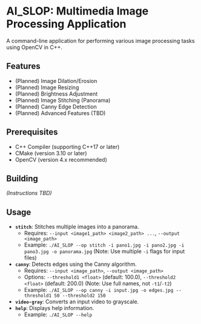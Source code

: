 # AI_SLOP: Multimedia Image Processing Application

A command-line application for performing various image processing tasks using OpenCV in C++.

## Features

*   (Planned) Image Dilation/Erosion
*   (Planned) Image Resizing
*   (Planned) Brightness Adjustment
*   (Planned) Image Stitching (Panorama)
*   (Planned) Canny Edge Detection
*   (Planned) Advanced Features (TBD)

## Prerequisites

*   C++ Compiler (supporting C++17 or later)
*   CMake (version 3.10 or later)
*   OpenCV (version 4.x recommended)

## Building

*(Instructions TBD)*

## Usage

*   **`stitch`**: Stitches multiple images into a panorama.
    *   Requires: `--input <image1_path> <image2_path> ...`, `--output <image_path>`
    *   Example: `./AI_SLOP --op stitch -i pano1.jpg -i pano2.jpg -i pano3.jpg -o panorama.jpg` (Note: Use multiple `-i` flags for input files)
*   **`canny`**: Detects edges using the Canny algorithm.
    *   Requires: `--input <image_path>`, `--output <image_path>`
    *   Options: `--threshold1 <float>` (default: 100.0), `--threshold2 <float>` (default: 200.0) (Note: Use full names, not `-t1`/`-t2`)
    *   Example: `./AI_SLOP --op canny -i input.jpg -o edges.jpg --threshold1 50 --threshold2 150`
*   **`video-gray`**: Converts an input video to grayscale.
*   **`help`**: Displays help information.
    *   Example: `./AI_SLOP --help` 
